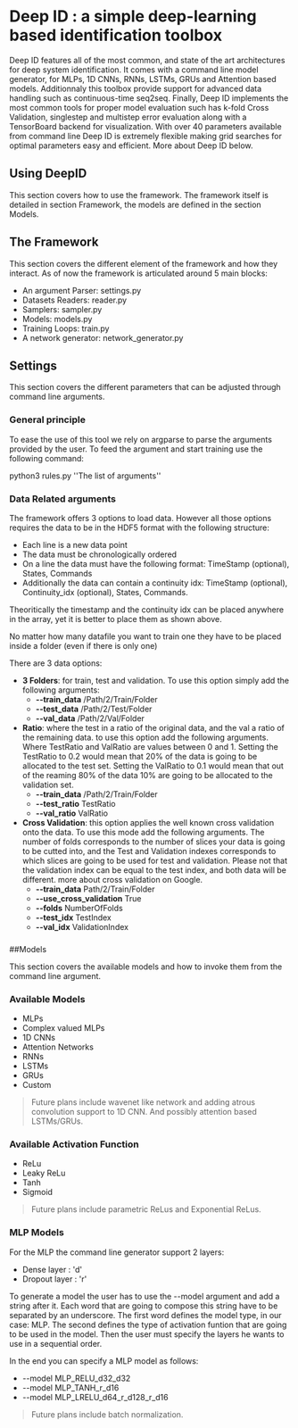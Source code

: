 # Deep ID : a simple deep-learning based identification toolbox

Deep ID features all of the most common, and state of the art architectures for deep system identification.
It comes with a command line model generator, for MLPs, 1D CNNs, RNNs, LSTMs, GRUs and Attention based models.
Additionnaly this toolbox provide support for advanced data handling such as continuous-time seq2seq.
Finally, Deep ID implements the most common tools for proper model evaluation such has k-fold Cross Validation,
singlestep and multistep error evaluation along with a TensorBoard backend for visualization. 
With over 40 parameters available from command line Deep ID is extremely flexible making grid searches for optimal
parameters easy and efficient. More about Deep ID below.

## Using DeepID

This section covers how to use the framework. The framework itself is detailed in section Framework, the models
are defined in the section Models.

###

## The Framework

This section covers the different element of the framework and how they interact. As of now the framework
is articulated around 5 main blocks:
- An argument Parser: settings.py
- Datasets Readers: reader.py
- Samplers: sampler.py
- Models: models.py
- Training Loops: train.py
- A network generator: network\_generator.py

## Settings

This section covers the different parameters that can be adjusted through command line arguments.

### General principle

To ease the use of this tool we rely on argparse to parse the arguments provided by the user.
To feed the argument and start training use the following command:

python3 rules.py ''The list of arguments''

### Data Related arguments

The framework offers 3 options to load data. However all those options requires the data to be 
in the HDF5 format with the following structure:
- Each line is a new data point
- The data must be chronologically ordered
- On a line the data must have the following format: TimeStamp (optional), States, Commands
- Additionally the data can contain a continuity idx: TimeStamp (optional), Continuity\_idx (optional), States, Commands.

Theoritically the timestamp and the continuity idx can be placed anywhere in the array, yet it is better to place them as shown above.

No matter how many datafile you want to train one they have to be placed inside a folder (even if there is only one)

There are 3 data options:
- **3 Folders**: for train, test and validation. To use this option simply add the following arguments:
   - **--train\_data** /Path/2/Train/Folder
   - **--test\_data** /Path/2/Test/Folder
   - **--val\_data** /Path/2/Val/Folder
- **Ratio**: where the test in a ratio of the original data, and the val a ratio of the remaining data.
to use this option add the following arguments. Where TestRatio and ValRatio are values between 0 and 1. Setting the TestRatio to 0.2
would mean that 20% of the data is going to be allocated to the test set. Setting the ValRatio to 0.1 would 
mean that out of the reaming 80% of the data 10% are going to be allocated to the validation set.
   - **--train\_data** /Path/2/Train/Folder
   - **--test\_ratio** TestRatio
   - **--val\_ratio** ValRatio
- **Cross Validation**: this option applies the well known cross validation onto the data. To use this mode add
the following arguments. The number of folds corresponds to the number of slices your data
is going to be cutted into, and the Test and Validation indexes corresponds to which slices are going to be used
for test and validation. Please not that the validation index can be equal to the test index, and both data will be
different. more about cross validation on Google.
   - **--train\_data** Path/2/Train/Folder
   - **--use\_cross\_validation** True
   - **--folds** NumberOfFolds
   - **--test\_idx** TestIndex
   - **--val\_idx** ValidationIndex

### 

##Models

This section covers the available models and how to invoke them from the command line argument.

### Available Models
- MLPs
- Complex valued MLPs
- 1D CNNs
- Attention Networks
- RNNs
- LSTMs
- GRUs
- Custom

> Future plans include wavenet like network and adding atrous convolution support to 1D CNN. And possibly
 attention based LSTMs/GRUs.

### Available Activation Function
- ReLu
- Leaky ReLu
- Tanh
- Sigmoid

> Future plans include parametric ReLus and Exponential ReLus.

### MLP Models
For the MLP the command line generator support 2 layers:
- Dense layer : 'd'
- Dropout layer : 'r'

To generate a model the user has to use the --model argument and add a string after it.
Each word that are going to compose this string have to be separated by an underscore.
The first word defines the model type, in our case: MLP. The second defines the type of
activation funtion that are going to be used in the model. Then the user must specify the 
layers he wants to use in a sequential order.


In the end you can specify a MLP model as follows:

- --model MLP\_RELU\_d32\_d32
- --model MLP\_TANH\_r\_d16
- --model MLP\_LRELU\_d64\_r\_d128\_r\_d16

> Future plans include batch normalization.


